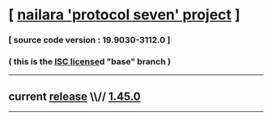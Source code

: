 
# [ [nailara 'protocol seven' project](http://src.nailara.net/) ]

### [ source code version : 19.9030-3112.0 ]

### ( this is the [ISC license](license)d "base" branch )
---
## current [release](https://github.com/anotherlink/nailara/releases) \\\\// [1.45.0](https://github.com/anotherlink/nailara/releases/tag/1.45.0)
---
